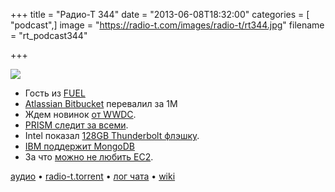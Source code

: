 +++
title = "Радио-Т 344"
date = "2013-06-08T18:32:00"
categories = [ "podcast",]
image = "https://radio-t.com/images/radio-t/rt344.jpg"
filename = "rt_podcast344"

+++

![](https://radio-t.com/images/radio-t/rt344.jpg)

* Гость из [FUEL](https://fuel.mirantis.com/)
* [Atlassian Bitbucket](http://blog.bitbucket.org/2013/06/04/atlassian-bitbucket-passes-one-million-users/) перевалил за 1М
* Ждем новинок [от WWDC](http://abcnews.go.com/Technology/apple-wwdc-ios-mac-os-updates-things-expect/story?id=19347115).
* [PRISM следит за всеми](http://readwrite.com/2013/06/07/prism-fallout-in-cloud-we-dont-trust).
* Intel показал [128GB Thunderbolt флэшку](http://www.macrumors.com/2013/06/06/intel-shows-off-prototype-128gb-thunderbolt-thumb-drive/).
* [IBM поддержит MongoDB](http://gigaom.com/2013/06/04/ibm-throws-its-weight-behind-mongodb-for-mobile-apps/)
* За что [можно не любить EC2](http://openmymind.net/Why-I-Dislike-ec2/).

[аудио](https://cdn.radio-t.com/rt_podcast344.mp3) • [radio-t.torrent](http://www.radio-t.com/torrents/rt_podcast344.mp3.torrent) • [лог чата](http://chat.radio-t.com/logs/radio-t-344.html) • [wiki](http://wiki.radio-t.com/%D0%92%D1%8B%D0%BF%D1%83%D1%81%D0%BA_344)<audio src="https://cdn.radio-t.com/rt_podcast344.mp3" preload="none"></audio>